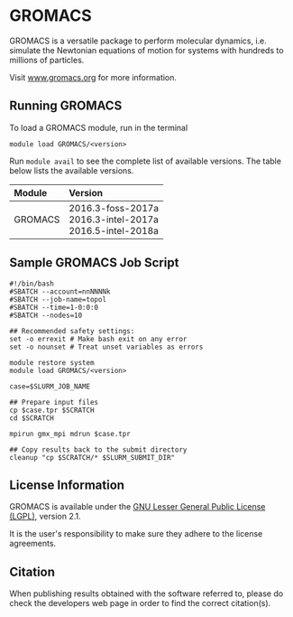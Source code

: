 # GROMACS


GROMACS is a versatile package to perform molecular dynamics, i.e. simulate the Newtonian equations of motion for systems with hundreds to millions of particles.

Visit www.gromacs.org for more information.

## Running GROMACS

To load a GROMACS module, run in the terminal

    module load GROMACS/<version>


Run `module avail` to see the complete list of available versions. The table below lists the
available versions.

| Module     | Version     |
| :------------- | :------------- |
| GROMACS |2016.3-foss-2017a <br>2016.3-intel-2017a <br>2016.5-intel-2018a <br>|

## Sample GROMACS Job Script

```
#!/bin/bash
#SBATCH --account=nnNNNNk
#SBATCH --job-name=topol
#SBATCH --time=1-0:0:0
#SBATCH --nodes=10

## Recommended safety settings:
set -o errexit # Make bash exit on any error
set -o nounset # Treat unset variables as errors

module restore system
module load GROMACS/<version>

case=$SLURM_JOB_NAME

## Prepare input files
cp $case.tpr $SCRATCH
cd $SCRATCH

mpirun gmx_mpi mdrun $case.tpr

## Copy results back to the submit directory
cleanup "cp $SCRATCH/* $SLURM_SUBMIT_DIR"
```

## License Information

GROMACS is available under the [GNU Lesser General Public License (LGPL)](http://www.gnu.org/licenses/lgpl-2.1.html), version 2.1.

It is the user's responsibility to make sure they adhere to the license agreements.

## Citation

When publishing results obtained with the software referred to, please do check the developers web page in order to find the correct citation(s).
